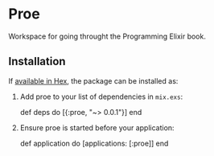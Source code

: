 # Proe
Workspace for going throught the Programming Elixir book.

## Installation

If [available in Hex](https://hex.pm/docs/publish), the package can be installed as:

  1. Add proe to your list of dependencies in `mix.exs`:

        def deps do
          [{:proe, "~> 0.0.1"}]
        end

  2. Ensure proe is started before your application:

        def application do
          [applications: [:proe]]
        end

